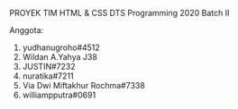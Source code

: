 PROYEK TIM HTML & CSS
DTS Programming 2020 Batch II 

Anggota:
1. yudhanugroho#4512
2. Wildan A.Yahya J38
3. JUSTIN#7232
4. nuratika#7211
5. Via Dwi Miftakhur Rochma#7338
6. williampputra#0691
